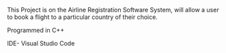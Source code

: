 This Project is on the Airline Registration Software System, will allow a user to book a flight to a particular country of their choice.

Programmed in C++

IDE- Visual Studio Code
